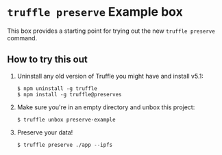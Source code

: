 # `truffle preserve` Example box

This box provides a starting point for trying out the new `truffle preserve`
command.

## How to try this out

1. Uninstall any old version of Truffle you might have and install v5.1:
   ```
   $ npm uninstall -g truffle
   $ npm install -g truffle@preserves
   ```

2. Make sure you're in an empty directory and unbox this project:
   ```
   $ truffle unbox preserve-example
   ```

3. Preserve your data!
   ```
   $ truffle preserve ./app --ipfs
   ```
